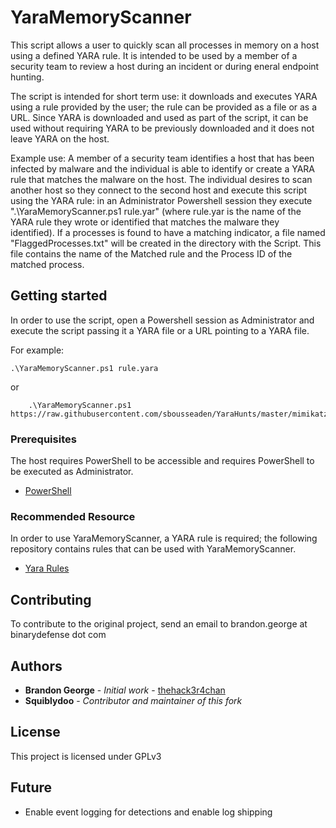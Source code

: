 # YaraMemoryScanner

This script allows a user to quickly scan all processes in memory on a host using a defined YARA rule. It is intended to be used by a member of a security team to review a host during an incident or during eneral endpoint hunting.

The script is intended for short term use: it downloads and executes YARA using a rule provided by the user; the rule can be provided as a file or as a URL. Since YARA is downloaded and used as part of the script, it can be used without requiring YARA to be previously downloaded and it does not leave YARA on the host.

Example use:
A member of a security team identifies a host that has been infected by malware and the individual is able to identify or create a YARA rule that matches the malware on the host. The individual desires to scan another host so they connect to the second host and execute this script using the YARA rule: in an Administrator Powershell session they execute ".\YaraMemoryScanner.ps1 rule.yar" (where rule.yar is the name of the YARA rule they wrote or identified that matches the malware they identified). If a processes is found to have a matching indicator, a file named "FlaggedProcesses.txt" will be created in the directory with the Script. This file contains the name of the Matched rule and the Process ID of the matched process. 

## Getting started

In order to use the script, open a Powershell session as Administrator and execute the script passing it a YARA file or a URL pointing to a YARA file.

For example:
``` 
.\YaraMemoryScanner.ps1 rule.yara
```
or
```
    .\YaraMemoryScanner.ps1 https://raw.githubusercontent.com/sbousseaden/YaraHunts/master/mimikatz_memssp_hookfn.yara

```

### Prerequisites
The host requires PowerShell to be accessible and requires PowerShell to be executed as Administrator.
* [PowerShell](https://github.com/PowerShell/PowerShell)
 
### Recommended Resource
In order to use YaraMemoryScanner, a YARA rule is required; the following repository contains rules that can be used with YaraMemoryScanner. 
* [Yara Rules](https://github.com/Yara-Rules/rules)

## Contributing

To contribute to the original project, send an email to brandon.george at binarydefense dot com

## Authors

* **Brandon George** - *Initial work* - [thehack3r4chan](https://github.com/thehack3r4chan)
* **Squiblydoo**  - *Contributor and maintainer of this fork* 

## License

This project is licensed under GPLv3 

## Future
  * Enable event logging for detections and enable log shipping
